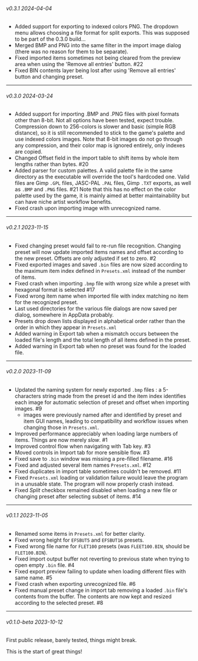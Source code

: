 ###### v0.3.1 2024-04-04

* Added support for exporting to indexed colors PNG. The dropdown menu allows choosing a file format for split exports. This was supposed to be part of the 0.3.0 build...
* Merged BMP and PNG into the same filter in the import image dialog (there was no reason for them to be separate).
* Fixed imported items sometimes not being cleared from the preview area when using the 'Remove all entries' button. #22
* Fixed BIN contents layer being lost after using 'Remove all entries' button and changing preset.

---
###### v0.3.0 2024-03-24

* Added support for importing .BMP and .PNG files with pixel formats other than 8-bit. Not all options have been tested, expect trouble. Compression down to 256-colors is slower and basic (simple RGB distance), so it is still recommended to stick to the game's palette and use indexed colors images.
	Note that 8-bit images do not go through any compression, and their color map is ignored entirely, only indexes are copied.
* Changed Offset field in the import table to shift items by whole item lengths rather than bytes. #20
* Added parser for custom palettes. A valid palette file in the same directory as the executable will override the tool's hardcoded one. Valid files are Gimp `.GPL` files, JASC-PAL `.PAL` files, Gimp `.TXT` exports, as well as `.BMP` and `.PNG` files. #21
	Note that this has no effect on the color palette used by the game, it is mainly aimed at better maintainability but can have niche artist workflow benefits.
* Fixed crash upon importing image with unrecognized name.

---
###### v0.2.1 2023-11-15

* Fixed changing preset would fail to re-run file recognition. Changing preset will now update imported items names and offset according to the new preset. Offsets are only adjusted if set to zero. #2
* Fixed exported images and saved ```.bin``` files are now sized according to the maximum item index defined in ```Presets.xml``` instead of the number of items. 
* Fixed crash when importing ```.bmp``` file with wrong size while a preset with hexagonal format is selected #17
* Fixed wrong item name when imported file with index matching no item for the recognized preset.
* Last used directories for the various file dialogs are now saved per dialog, somewhere in AppData probably.
* Presets drop down lists displayed in alphabetical order rather than the order in which they appear in ```Presets.xml```
* Added warning in Export tab when a mismatch occurs between the loaded file's length and the total length of all items defined in the preset.
* Added warning in Export tab when no preset was found for the loaded file.

---
###### v0.2.0 2023-11-09

* Updated the naming system for newly exported ```.bmp``` files : a 5-characters string made from the preset id and the item index identifies each image for automatic selection of preset and offset when importing images. #9
  * images were previously named after and identified by preset and item GUI names, leading to compatibility and workflow issues when changing those in ```Presets.xml```.
* Improved performance appreciably when loading large numbers of items. Things are now merely *slow*. #1
* Improved control flow when navigating with Tab key. #3
* Moved controls in Import tab for more sensible flow. #3
* Fixed save to ```.bin``` window was missing a pre-filled filename. #16
* Fixed and adjusted several item names ```Presets.xml```. #12
* Fixed duplicates in import table sometimes couldn't be removed. #11
* Fixed ```Presets.xml``` loading or validation failure would leave the program in a unusable state. The program will now properly crash instead.
* Fixed *Split* checkbox remained disabled when loading a new file or changing preset after selecting subset of items. #14

---
###### v0.1.1 2023-11-05

* Renamed some items in ```Presets.xml``` for better clarity.
* Fixed wrong height for ```EFSBUT5``` and ```EFSBUT16``` presets.
* Fixed wrong file name for ```FLET100``` presets (was ```FLEET100.BIN```, should be ```FLET100.BIN```).
* Fixed import output buffer not reverting to previous state when trying to open empty ```.bin``` file. #4
* Fixed export preview failing to update when loading different files with same name. #5
* Fixed crash when exporting unrecognized file. #6
* Fixed manual preset change in import tab removing a loaded ```.bin``` file's contents from the buffer. The contents are now kept and resized according to the selected preset.  #8

---
###### v0.1.0-beta 2023-10-12

First public release, barely tested, things might break.

This is the start of great things! 
